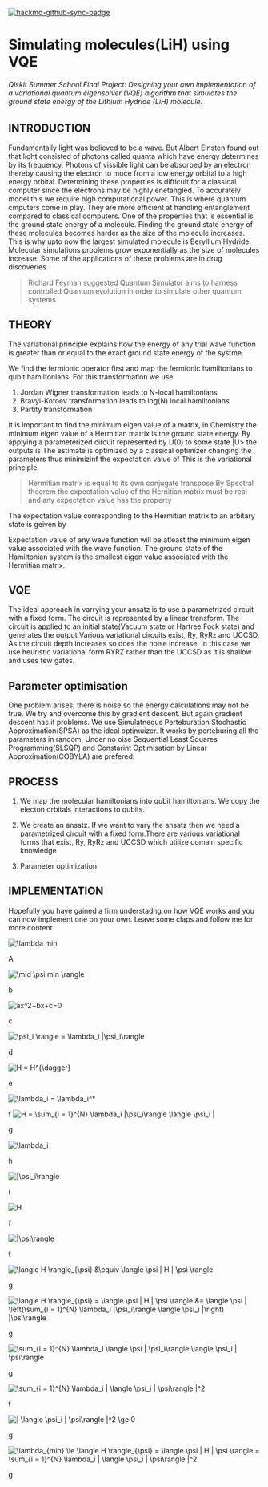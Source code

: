 [![hackmd-github-sync-badge](https://hackmd.io/S-zvJu8gQ36HTEUXZuONFA/badge)](https://hackmd.io/S-zvJu8gQ36HTEUXZuONFA)

# Simulating molecules(LiH) using VQE

###### Qiskit Summer School Final Project: Designing your own implementation of a variational quantum eigensolver (VQE) algorithm that simulates the ground state energy of the Lithium Hydride (LiH) molecule.

## INTRODUCTION
Fundamentally light was believed to be a wave. But Albert Einsten found out that light consisted of photons called quanta which have energy determines by its frequency. Photons of vissible light can be absorbed by an electron thereby causing the electron to moce from a low energy orbital to a high energy orbital.
Determining these properties is difficult for a classical computer since the electrons may be highly enetangled. To accurately model this we require high computational power. This is where quantum cmputers come in play. They are more efficient at handling entanglement compared to classical computers. One of the properties that is essential is the ground state energy of a molecule. Finding the ground state energy of these molecules becomes harder as the size of the molecule increases. This is why upto now the largest simulated molecule is Beryllium Hydride. Molecular simulations problems grow exponentially as the size of molecules increase. Some of the applications of these problems are in drug discoveries.
> Richard Feyman suggested Quantum Simulator aims to harness controlled Quantum evolution in order to simulate other quantum systems

## THEORY
The variational principle explains how the energy of any trial wave function is greater than or equal to the exact ground state energy of the systme.

We find the fermionic operator first and map the fermionic hamiltonians to qubit hamiltonians. For this transformation we use
1. Jordan Wigner transformation leads to N-local hamiltonians
2. Bravyi-Kotoev transformation leads to log(N) local hamiltonians
3. Partity transformation

It is important to find the minimum eigen value of a matrix, in Chemistry the minimum eigen value of a Hermitian matrix is the ground state energy. 
By applying a parameterized circuit represented by U(0) to some state |U> the outputs is 
The estimate is optimized by a classical optimizer changing the parameters thus minimizinf the expectation value of 
This is the variational principle.
> Hermitian matrix is equal to its own conjugate transpose
> By Spectral theorem the expectation value of the Hernitian matrix must be real and any expectation value has the property 

The expectation value corresponding to the Hermitian matrix to an arbitary state is geiven by

Expectation value of any wave function will be atleast the minimum eigen value associated with the wave function.
The ground state of the Hamiltonian system is the smallest eigen value associated with the Hermitian matrix.

## VQE
The ideal approach in varrying your ansatz is to use a parametrized circuit with a fixed form.
The circuit is represented by a linear transform. The circuit is applied to an initial state(Vacuum state or Hartree Fock state) and generates the output
Various variational circuits exist, Ry, RyRz and UCCSD. As the circuit depth increases so does the noise increase. In this case we use heuristic variational form RYRZ rather than the UCCSD as it is shallow and uses few gates.

## Parameter optimisation
One problem arises, there is noise so the energy calculations may not be true. We try and overcome this by gradient descent. But again gradient descent has it problems.
We use Simulatneous Perteburation Stochastic Approximation(SPSA) as the ideal optimuizer. It works by perteburing all the parameters in random. 
Under no oise Sequential Least Squares Programming(SLSQP) and Constarint Optimisation by Linear Approximation(COBYLA) are prefered.

## PROCESS
1. We map the molecular hamiltonians into qubit hamiltonians. We copy the electon orbitals interactions to qubits.
2. We create an ansatz.
If we want to vary the ansatz then we need a parametrized circuit with a fixed form.There are various variational forms that exist, Ry, RyRz and UCCSD which utilize domain specific knowledge

3. Parameter optimization



## IMPLEMENTATION

Hopefully you have gained a firm understadng on how VQE works and you can now implement one on your own. Leave some claps and follow me for more content

<img src="https://i.upmath.me/svg/%5Clambda%20min" alt="\lambda min" />

A

<img src="https://i.upmath.me/svg/%5Cmid%20%5Cpsi%20min%20%5Crangle%20" alt="\mid \psi min \rangle " />

b

<img src="https://i.upmath.me/svg/ax%5E2%2Bbx%2Bc%3D0" alt="ax^2+bx+c=0" />

c

<img src="https://i.upmath.me/svg/%20%5Cpsi_i%20%5Crangle%20%3D%20%5Clambda_i%20%7C%5Cpsi_i%5Crangle" alt=" \psi_i \rangle = \lambda_i |\psi_i\rangle" />

d

<img src="https://i.upmath.me/svg/%20H%20%3D%20H%5E%7B%5Cdagger%7D%20" alt=" H = H^{\dagger} " />


e

<img src="https://i.upmath.me/svg/%20%5Clambda_i%20%3D%20%5Clambda_i%5E*" alt=" \lambda_i = \lambda_i^*" />

f
<img src="https://i.upmath.me/svg/%20H%20%3D%20%5Csum_%7Bi%20%3D%201%7D%5E%7BN%7D%20%5Clambda_i%20%7C%5Cpsi_i%5Crangle%20%5Clangle%20%5Cpsi_i%20%7C" alt=" H = \sum_{i = 1}^{N} \lambda_i |\psi_i\rangle \langle \psi_i |" />

g

<img src="https://i.upmath.me/svg/%20%5Clambda_i%20" alt=" \lambda_i " />

h

<img src="https://i.upmath.me/svg/%7C%5Cpsi_i%5Crangle" alt="|\psi_i\rangle" />

i

<img src="https://i.upmath.me/svg/H" alt="H" />

f

<img src="https://i.upmath.me/svg/%20%7C%5Cpsi%5Crangle%20" alt=" |\psi\rangle " />

f

<img src="https://i.upmath.me/svg/%20%5Clangle%20H%20%5Crangle_%7B%5Cpsi%7D%20%26%5Cequiv%20%5Clangle%20%5Cpsi%20%7C%20H%20%7C%20%5Cpsi%20%5Crangle%20" alt=" \langle H \rangle_{\psi} &amp;\equiv \langle \psi | H | \psi \rangle " />

g

<img src="https://i.upmath.me/svg/%20%5Clangle%20H%20%5Crangle_%7B%5Cpsi%7D%20%3D%20%5Clangle%20%5Cpsi%20%7C%20H%20%7C%20%5Cpsi%20%5Crangle%20%26%3D%20%5Clangle%20%5Cpsi%20%7C%20%5Cleft(%5Csum_%7Bi%20%3D%201%7D%5E%7BN%7D%20%5Clambda_i%20%7C%5Cpsi_i%5Crangle%20%5Clangle%20%5Cpsi_i%20%7C%5Cright)%20%7C%5Cpsi%5Crangle" alt=" \langle H \rangle_{\psi} = \langle \psi | H | \psi \rangle &amp;= \langle \psi | \left(\sum_{i = 1}^{N} \lambda_i |\psi_i\rangle \langle \psi_i |\right) |\psi\rangle" />


g

<img src="https://i.upmath.me/svg/%20%5Csum_%7Bi%20%3D%201%7D%5E%7BN%7D%20%5Clambda_i%20%5Clangle%20%5Cpsi%20%7C%20%5Cpsi_i%5Crangle%20%5Clangle%20%5Cpsi_i%20%7C%20%5Cpsi%5Crangle%20" alt=" \sum_{i = 1}^{N} \lambda_i \langle \psi | \psi_i\rangle \langle \psi_i | \psi\rangle " />

g

<img src="https://i.upmath.me/svg/%5Csum_%7Bi%20%3D%201%7D%5E%7BN%7D%20%5Clambda_i%20%7C%20%5Clangle%20%5Cpsi_i%20%7C%20%5Cpsi%5Crangle%20%7C%5E2" alt="\sum_{i = 1}^{N} \lambda_i | \langle \psi_i | \psi\rangle |^2" />

f

<img src="https://i.upmath.me/svg/%7C%20%5Clangle%20%5Cpsi_i%20%7C%20%5Cpsi%5Crangle%20%7C%5E2%20%5Cge%200" alt="| \langle \psi_i | \psi\rangle |^2 \ge 0" />

g

<img src="https://i.upmath.me/svg/%20%5Clambda_%7Bmin%7D%20%5Cle%20%5Clangle%20H%20%5Crangle_%7B%5Cpsi%7D%20%3D%20%5Clangle%20%5Cpsi%20%7C%20H%20%7C%20%5Cpsi%20%5Crangle%20%3D%20%5Csum_%7Bi%20%3D%201%7D%5E%7BN%7D%20%5Clambda_i%20%7C%20%5Clangle%20%5Cpsi_i%20%7C%20%5Cpsi%5Crangle%20%7C%5E2" alt=" \lambda_{min} \le \langle H \rangle_{\psi} = \langle \psi | H | \psi \rangle = \sum_{i = 1}^{N} \lambda_i | \langle \psi_i | \psi\rangle |^2" />


g

